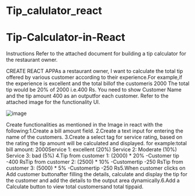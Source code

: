 # Tip_calulator_react

# Tip-Calculator-in-React
Instructions Refer to the attached document for building a tip calculator for the restaurant owner. 



CREATE REACT APPAs a restaurant owner, I want to calculate the total tip offered by various customer according to their experience.For example,if the experience is excellent and the total billof the customeris 2000 The total tip would be 20% of 2000 i.e.400 Rs. You need to show Customer Name and the tip amount 400 as an outputfor each customer. Refer to the attached image for the functionality UI. 


![image](https://user-images.githubusercontent.com/69638895/115364159-bb2d8180-a1e0-11eb-8afc-8755849892b1.png)

Create functionalities as mentioned in the Image in react with the following:1.Create a bill amount field. 2.Create a text input for entering the name of the customers.
3.Create a select tag for service rating, based on the rating the tip amount will be calculated and displayed. for example:total bill amount: 2000Service 1: excellent (20%)           Service 2: Moderate (10%)          Service 3: bad (5%)                4.Tip from customer 1: (2000) * 20%   -Customer tip -400 RsTip from customer 2: (2500) * 10% -Customertip -250 RsTip from customer 3: (5000) * 5% -Customertip -250 Rs5.When customer clicks on Add customer buttonafter filling the details, calculate and display the tip for the customer and add the details to the output area dynamically.6.Add a Calculate button to view total customersand total tippaid.
